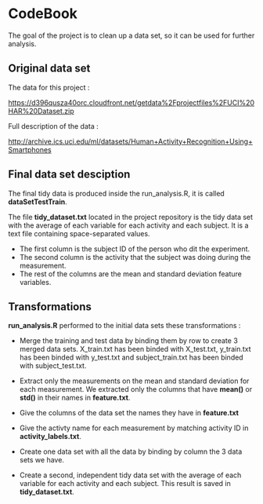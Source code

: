 # CodeBook

The goal of the project is to clean up a data set, so it can be used for further analysis.

## Original data set

The data for this project :

https://d396qusza40orc.cloudfront.net/getdata%2Fprojectfiles%2FUCI%20HAR%20Dataset.zip

Full description of the data :

http://archive.ics.uci.edu/ml/datasets/Human+Activity+Recognition+Using+Smartphones

## Final data set desciption

The final tidy data is produced inside the run_analysis.R, it is called **dataSetTestTrain**.

The file **tidy_dataset.txt** located in the project repository is the tidy data set with the average of each variable for each activity and each subject. It is a text file containing space-separated values.

* The first column is the subject ID of the person who dit the experiment.
* The second column is the activity that the subject was doing during the measurement.
* The rest of the columns are the mean and standard deviation feature variables.


## Transformations

**run_analysis.R** performed to the initial data sets these transformations :

* Merge the training and test data by binding them by row to create 3 merged data sets. X_train.txt has been binded with X_test.txt, y_train.txt has been binded with y_test.txt and subject_train.txt has been binded with subject_test.txt.

* Extract only the measurements on the mean and standard deviation for each measurement. We extracted only the columns that have **mean()** or **std()** in their names in **feature.txt**.

* Give the columns of the data set the names they have in **feature.txt**

* Give the activty name for each measurement by matching activity ID in **activity_labels.txt**.

* Create one data set with all the data by binding by column the 3 data sets we have.

* Create a second, independent tidy data set with the average of each variable for each activity and each subject. This result is saved in **tidy_dataset.txt**.





